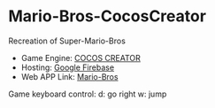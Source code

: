 # Mario-Bros-CocosCreator

Recreation of Super-Mario-Bros
* Game Engine: [COCOS CREATOR](https://www.cocos.com/en/creator)
* Hosting: [Google Firebase](https://firebase.google.com/)
* Web APP Link: [Mario-Bros](https://mario002-a9cb5.firebaseapp.com/)

Game keyboard control:
d: go right
w: jump
